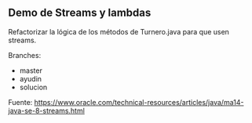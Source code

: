 ## Demo de Streams y lambdas

Refactorizar la lógica de los métodos de Turnero.java para que usen streams.

Branches:
- master
- ayudin
- solucion

Fuente: https://www.oracle.com/technical-resources/articles/java/ma14-java-se-8-streams.html